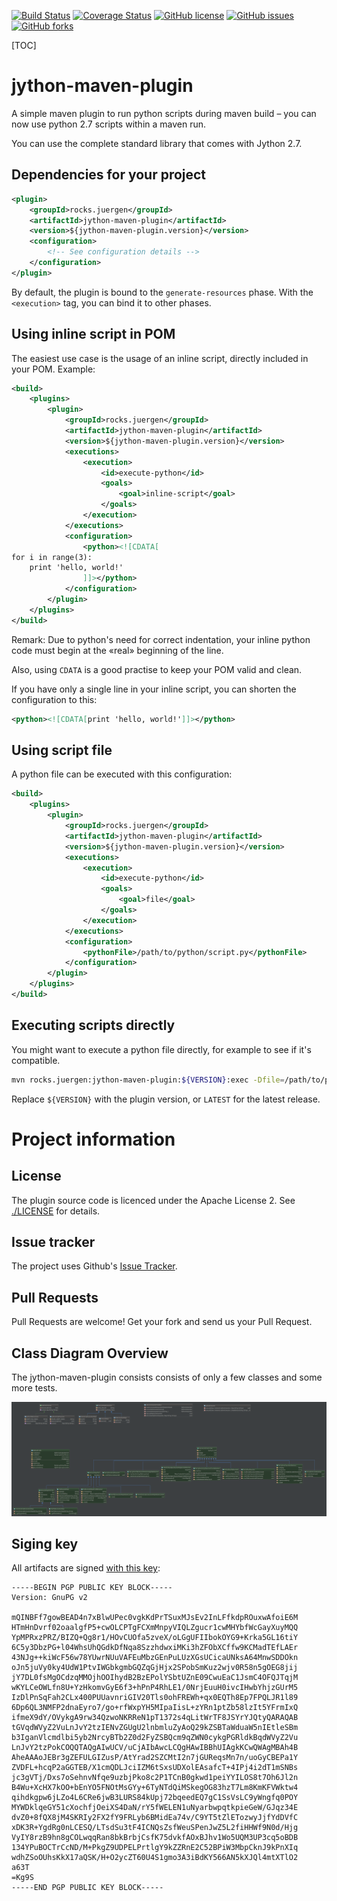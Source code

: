 [![Build Status](https://travis-ci.org/juergen-rocks/jython-maven-plugin.svg?branch=master)](https://travis-ci.org/juergen-rocks/jython-maven-plugin)
[![Coverage Status](https://coveralls.io/repos/github/juergen-rocks/jython-maven-plugin/badge.svg?branch=master)](https://coveralls.io/github/juergen-rocks/jython-maven-plugin?branch=master)
[![GitHub license](https://img.shields.io/badge/license-Apache%202-blue.svg)](https://raw.githubusercontent.com/juergen-rocks/jython-maven-plugin/master/LICENSE)
[![GitHub issues](https://img.shields.io/github/issues/juergen-rocks/jython-maven-plugin.svg)](https://github.com/juergen-rocks/jython-maven-plugin/issues)
[![GitHub forks](https://img.shields.io/github/forks/juergen-rocks/jython-maven-plugin.svg)](https://github.com/juergen-rocks/jython-maven-plugin/network)

[TOC]

# jython-maven-plugin

A simple maven plugin to run python scripts during maven build – you can now use python 2.7 scripts within a maven run.

You can use the complete standard library that comes with Jython 2.7.

## Dependencies for your project

```xml
<plugin>
    <groupId>rocks.juergen</groupId>
    <artifactId>jython-maven-plugin</artifactId>
    <version>${jython-maven-plugin.version}</version>
    <configuration>
        <!-- See configuration details -->    
    </configuration>
</plugin>
```

By default, the plugin is bound to the `generate-resources` phase. With the `<execution>` tag, you can bind it to other phases.

## Using inline script in POM

The easiest use case is the usage of an inline script, directly included in your POM. Example:

```xml
<build>
    <plugins>
        <plugin>
            <groupId>rocks.juergen</groupId>
            <artifactId>jython-maven-plugin</artifactId>
            <version>${jython-maven-plugin.version}</version>
            <executions>
                <execution>
                    <id>execute-python</id>
                    <goals>
                        <goal>inline-script</goal>
                    </goals>
                </execution>
            </executions>
            <configuration>
                <python><![CDATA[
for i in range(3):
    print 'hello, world!'
                ]]></python>    
            </configuration>        
        </plugin>
    </plugins>
</build>
```

Remark: Due to python's need for correct indentation, your inline python code must begin at the «real» beginning of the line.

Also, using `CDATA` is a good practise to keep your POM valid and clean.

If you have only a single line in your inline script, you can shorten the configuration to this:

```xml
<python><![CDATA[print 'hello, world!']]></python>
```

## Using script file

A python file can be executed with this configuration:

```xml
<build>
    <plugins>
        <plugin>
            <groupId>rocks.juergen</groupId>
            <artifactId>jython-maven-plugin</artifactId>
            <version>${jython-maven-plugin.version}</version>
            <executions>
                <execution>
                    <id>execute-python</id>
                    <goals>
                        <goal>file</goal>
                    </goals>
                </execution>
            </executions>
            <configuration>
                <pythonFile>/path/to/python/script.py</pythonFile>    
            </configuration>        
        </plugin>
    </plugins>
</build>
```

## Executing scripts directly

You might want to execute a python file directly, for example to see if it's compatible.

```bash
mvn rocks.juergen:jython-maven-plugin:${VERSION}:exec -Dfile=/path/to/python/script.py
```

Replace `${VERSION}` with the plugin version, or `LATEST` for the latest release.

# Project information

## License

The plugin source code is licenced under the Apache License 2. See [./LICENSE](LICENSE) for details.

## Issue tracker

The project uses Github's [Issue Tracker](https://github.com/juergen-rocks/jython-maven-plugin/issues).

## Pull Requests

Pull Requests are welcome! Get your fork and send us your Pull Request.

## Class Diagram Overview

The jython-maven-plugin consists consists of only a few classes and some more tests.

[![Class Diagram](./doc/class-diagram.png)](./doc/class-diagram.png)

## Siging key

All artifacts are signed [with this key](./doc/juergen.rocks-signing-key.asc):

```text
-----BEGIN PGP PUBLIC KEY BLOCK-----
Version: GnuPG v2

mQINBFf7gowBEAD4n7xBlwUPec0vgkKdPrTSuxMJsEv2InLFfkdpROuxwAfoiE6M
HTmHnDvrf02oaalgfP5+cwOLCPTgFCXmMnpyVIQLZgucr1cwMHYbfWcGayXuyMQQ
YpMPRxzPRZ/BIZQ+Qg8r1/HOvCUOfa5zveX/oLGgUFIIbokOYG9+Krka5GL16tiY
6C5y3DbzPG+l04WhsUhQGdkDfNqa8SzzhdwxiMKi3hZFObXCffw9KCMadTEfLAEr
43NJg++kiWcF56w78YUwrNUuVAFEuMbzGEnPuLUzXGsUCicaUNksA64MnwSDDOkn
oJn5juVy0ky4UdW1PtvIWGbkgmbGQZqGjHjx2SPobSmKuz2wjv0R58n5gOEG8jij
jY7DL0fsMgOCdzqMMOjhOOIhydB2BzEPolYSbtUZnE09CwuEaC1JsmC4OFQJTqjM
wKYLCeOWLfn8U+YzHkomvGyE6f3+hPnP4RhLE1/0NrjEuuH0ivcIHwbYhjzGUrM5
IzDlPnSqFah2CLx400PUUavnriGIV20Tls0ohFREWh+qx0EQTh8Ep7FPQLJR1l89
6Dp6QL3NMFP2dnaEyro7/go+rfWxpYH5MIpaIisL+zYRn1ptZb58lzIt5YFrmIxQ
ifmeX9dY/OVykgA9rw34QzwoNKRReN1pT1372s4qLitWrTF8JSYrYJQtyQARAQAB
tGVqdWVyZ2VuLnJvY2tzIENvZGUgU2lnbmluZyAoQ29kZSBTaWduaW5nIEtleSBm
b3IganVlcmdlbi5yb2NrcyBTb2Z0d2FyZSBQcm9qZWN0cykgPGRldkBqdWVyZ2Vu
LnJvY2tzPokCOQQTAQgAIwUCV/uCjAIbAwcLCQgHAwIBBhUIAgkKCwQWAgMBAh4B
AheAAAoJEBr3gZEFULGIZusP/AtYrad2SZCMtI2n7jGUReqsMn7n/uoGyCBEPa1Y
ZVDFL+hcqP2aGGTEB/X1cmQDLJciIZM6tSxsUDXolEAsafcT+4IPj4i2dT1mSNBs
jc3gVTj/Dxs7oSehnvNfqe9uzbjPko8c2P1TCnB0gkwd1peiYYILOS8t7Oh6Jl2n
B4Wu+XcHX7kOO+bEnYO5FNOtMsGYy+6TyNTdQiMSkegOG83hzT7Lm8KmKFVWktw4
qihdkgpw6jLZo4L6CRe6jwB3LURS84kUpj72bqeedEQ7gC1SsVsLC9yWngfq0POY
MYWDklqeGY51cXochfjOeiXS4DaN/rY5fWELEN1uNyarbwpqtkpieGeW/GJqz34E
dvZ0+8fQX8jM4SKRIy2FX2fY9FRLyb6BMidEa74v/C9YT5tZlETozwyJjfYdDVfC
xDK3R+YgdRg0nLCESQ/LTsdSu3tF4ICNQsZsfWeuSPenJwZ5L2fiHHWf9N0d/Hjg
VyIY8rzB9hn8gCOLwqqRan8bkBrbjCsfK75dvkfAOxBJhv1Wo5UQM3UP3cq5oBDB
134YPuBOCTrCcND/M+PkgZ9UDPELPrtlgY9kZZRnE2C52BPiW3MbpCknJ9kPnXIq
wdhZSoOUhsKkX17aQSK/H+O2ycZT60U4S1gmo3A3iBdKY566AN5kXJQl4mtXTlO2
a63T
=Kg9S
-----END PGP PUBLIC KEY BLOCK-----
```
